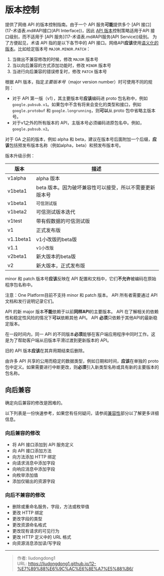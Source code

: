 # 版本控制


提供了网络 API 的版本控制指南。由于一个 API 服务**可能**提供多个 [API 接口](17-术语表.md#API接口\(API Interface\))，因此 [API 版本](17-术语表.md#API版本)控制策略适用于API 接口级别，而不适用于 [API 服务](17-术语表.md#API服务\(API Service))级别。 为了方便起见，术语 API 指的是以下各节中的 API 接口。网络API**应该**使用[语义化的版本](http://semver.org/)。比如给定版本号 ```MAJOR.MINOR.PATCH```：

1. 当做出不兼容修改的时候，修改 ```MAJOR``` 版本号
2. 当以向后兼容的方式添加功能时，修改 ```MINOR``` 版本号
3. 当进行向后兼容的错误修复时，修改 ```PATCH``` 版本号

根据 API 版本，指定*主要版本号*（major version number）时可使用不同的规则：

* 对于 API 第一版（v1），其主要版本号**应该**编码进 proto 包名称中，例如 ```google.pubsub.v1```。如果包中不含有将来会变化的类型和接口，例如 ```google.protobuf``` 和 ```google.longrunning```，则**可以**从 proto 包中省略主版本号。
* 对于v1之外的所有版本的 API，主版本号必须编码进原包名中。例如，```google.pubsub.v2```。

对于 GA 之前的版本，例如 alpha 和 beta，建议在版本号后面附加一个后缀，**应该**包括预发布版本名称（例如alpha，beta）和预发布版本号。

版本升级示例：

| 版本      | 描述                                                    |
| --------- | ------------------------------------------------------- |
| v1alpha   | alpha 版本                                              |
| v1beta1   | beta 版本。因为破坏兼容性可以接受，所以不需要更新版本号 |
| v1beta1   | `可信测试版`                                            |
| v1beta2   | 可信测试版本迭代                                        |
| v1test    | 带有假数据的可信测试版                                  |
| v1        | 正式发布版                                              |
| v1.1beta1 | v1小改版的beta版                                        |
| v1.1      | `v1小改版`                                              |
| v2beta1   | 新大版本的beta版                                        |
| v2        | 新大版本，正式发布版                                    |

minor 和 patch 版本号**应该**反映在 API 配置和文档中，它们**不允许**被编码在原始程序包名称中。

注意：One Platform目前不支持 minor 和 patch 版本。 API 所有者需要通过 API 文档和发行说明记录它们。

API 的新 major 版本**不能**依赖于以前**同样API**的主要版本。 API 在了解相关的依赖性和稳定性风险的情况下**可以**依赖其他 API。 API **必须**只依赖于其他API的最新稳定版本。

在一段时间内，同一 API 的不同版本**必须**能够在客户端应用程序中同时工作。这是为了帮助客户端从旧版本平滑过渡到更新版本的 API。

旧的 API 版本**应该**在其弃用期结束后删除。

由许多 API 共享的公用而稳定的数据类型，例如日期和时间，**应该**在单独的 proto 包中定义。如果需要进行中断更改，则**必须**引入新类型名称或具有新的主要版本的包名称。

## 向后兼容

确定向后兼容的修改是困难的。

以下列表是一份快速参考，如果您有任何疑问，请参阅[兼容性](13-兼容性.md)部分以了解更多详细信息。

### 向后兼容的修改

* 将 API 接口添加到 API 服务定义
* 向 API 接口添加方法
* 向方法添加 HTTP 绑定
* 向请求消息中添加字段
* 向响应消息中添加字段
* 向枚举添加值
* 添加仅输出的资源字段

### 向后不兼容的修改

* 删除或重命名服务，字段，方法或枚举值
* 更改 HTTP 绑定
* 更改字段的类型
* 更改资源命名格式
* 更改现有请求的可见行为
* 更改 HTTP 定义中的 URL 格式
* 向资源消息添加读/写字段



---

> 作者: liudongdong1  
> URL: https://liudongdong1.github.io/12-%E7%89%88%E6%9C%AC%E6%8E%A7%E5%88%B6/  


